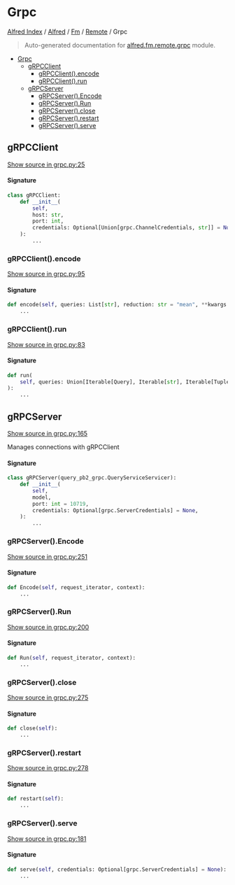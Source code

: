 # Grpc

[Alfred Index](../../../README.md#alfred-index) /
[Alfred](../../index.md#alfred) /
[Fm](../index.md#fm) /
[Remote](./index.md#remote) /
Grpc

> Auto-generated documentation for [alfred.fm.remote.grpc](../../../../alfred/fm/remote/grpc.py) module.

- [Grpc](#grpc)
  - [gRPCClient](#grpcclient)
    - [gRPCClient().encode](#grpcclient()encode)
    - [gRPCClient().run](#grpcclient()run)
  - [gRPCServer](#grpcserver)
    - [gRPCServer().Encode](#grpcserver()encode)
    - [gRPCServer().Run](#grpcserver()run)
    - [gRPCServer().close](#grpcserver()close)
    - [gRPCServer().restart](#grpcserver()restart)
    - [gRPCServer().serve](#grpcserver()serve)

## gRPCClient

[Show source in grpc.py:25](../../../../alfred/fm/remote/grpc.py#L25)

#### Signature

```python
class gRPCClient:
    def __init__(
        self,
        host: str,
        port: int,
        credentials: Optional[Union[grpc.ChannelCredentials, str]] = None,
    ):
        ...
```

### gRPCClient().encode

[Show source in grpc.py:95](../../../../alfred/fm/remote/grpc.py#L95)

#### Signature

```python
def encode(self, queries: List[str], reduction: str = "mean", **kwargs: Any):
    ...
```

### gRPCClient().run

[Show source in grpc.py:83](../../../../alfred/fm/remote/grpc.py#L83)

#### Signature

```python
def run(
    self, queries: Union[Iterable[Query], Iterable[str], Iterable[Tuple]], **kwargs: Any
):
    ...
```



## gRPCServer

[Show source in grpc.py:165](../../../../alfred/fm/remote/grpc.py#L165)

Manages connections with gRPCClient

#### Signature

```python
class gRPCServer(query_pb2_grpc.QueryServiceServicer):
    def __init__(
        self,
        model,
        port: int = 10719,
        credentials: Optional[grpc.ServerCredentials] = None,
    ):
        ...
```

### gRPCServer().Encode

[Show source in grpc.py:251](../../../../alfred/fm/remote/grpc.py#L251)

#### Signature

```python
def Encode(self, request_iterator, context):
    ...
```

### gRPCServer().Run

[Show source in grpc.py:200](../../../../alfred/fm/remote/grpc.py#L200)

#### Signature

```python
def Run(self, request_iterator, context):
    ...
```

### gRPCServer().close

[Show source in grpc.py:275](../../../../alfred/fm/remote/grpc.py#L275)

#### Signature

```python
def close(self):
    ...
```

### gRPCServer().restart

[Show source in grpc.py:278](../../../../alfred/fm/remote/grpc.py#L278)

#### Signature

```python
def restart(self):
    ...
```

### gRPCServer().serve

[Show source in grpc.py:181](../../../../alfred/fm/remote/grpc.py#L181)

#### Signature

```python
def serve(self, credentials: Optional[grpc.ServerCredentials] = None):
    ...
```